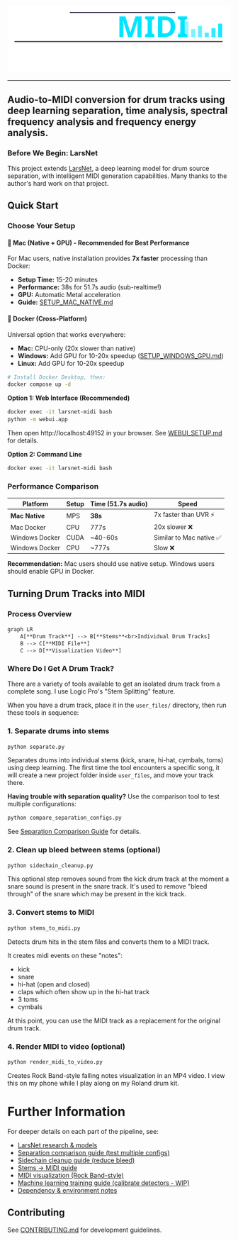 <img src="./webui/static/img/larsnetmidi.svg">

---

Audio-to-MIDI conversion for drum tracks using deep learning separation, time analysis, spectral frequency analysis and frequency energy analysis.
--- 

### Before We Begin: **LarsNet**

This project extends [LarsNet](LARSNET.md), a deep learning model for drum source separation, with intelligent MIDI generation capabilities. Many thanks to the author's hard work on that project.

## Quick Start

### Choose Your Setup

#### 🚀 **Mac (Native + GPU)** - Recommended for Best Performance
For Mac users, native installation provides **7x faster** processing than Docker:
- **Setup Time:** 15-20 minutes
- **Performance:** 38s for 51.7s audio (sub-realtime!)
- **GPU:** Automatic Metal acceleration
- **Guide:** [SETUP_MAC_NATIVE.md](SETUP_MAC_NATIVE.md)

#### 🐋 **Docker (Cross-Platform)**
Universal option that works everywhere:
- **Mac:** CPU-only (20x slower than native)
- **Windows:** Add GPU for 10-20x speedup ([SETUP_WINDOWS_GPU.md](SETUP_WINDOWS_GPU.md))
- **Linux:** Add GPU for 10-20x speedup

```bash
# Install Docker Desktop, then:
docker compose up -d
```

**Option 1: Web Interface (Recommended)**
```bash
docker exec -it larsnet-midi bash
python -m webui.app
```
Then open http://localhost:49152 in your browser. See [WEBUI_SETUP.md](WEBUI_SETUP.md) for details.

**Option 2: Command Line**
```bash
docker exec -it larsnet-midi bash
```

### Performance Comparison

| Platform | Setup | Time (51.7s audio) | Speed |
|----------|-------|-------------------|-------|
| **Mac Native** | MPS | **38s** | 7x faster than UVR ⚡ |
| Mac Docker | CPU | 777s | 20x slower ❌ |
| Windows Docker | CUDA | ~40-60s | Similar to Mac native ✅ |
| Windows Docker | CPU | ~777s | Slow ❌ |

**Recommendation:** Mac users should use native setup. Windows users should enable GPU in Docker.

## Turning Drum Tracks into MIDI

### Process Overview

```mermaid
graph LR
    A[**Drum Track**] --> B[**Stems**<br>Individual Drum Tracks]
    B --> C[**MIDI File**]
    C --> D[**Visualization Video**]
```

### Where Do I Get A Drum Track?

There are a variety of tools available to get an isolated drum track from a complete song. I use Logic Pro's "Stem Splitting" feature.

When you have a drum track, place it in the `user_files/` directory, then run these tools in sequence:

### 1. Separate drums into stems
```bash
python separate.py
```
Separates drums into individual stems (kick, snare, hi-hat, cymbals, toms) using deep learning. The first time the tool encounters a specific song, it  will create a new project folder inside `user_files`, and move your track there.

**Having trouble with separation quality?** Use the comparison tool to test multiple configurations:
```bash
python compare_separation_configs.py
```
See [Separation Comparison Guide](SEPARATION_COMPARISON_GUIDE.md) for details.

### 2. Clean up bleed between stems (optional)
```bash
python sidechain_cleanup.py
```
This optional step removes sound from the kick drum track at the moment a snare sound is present in the snare track. It's used to remove "bleed through" of the snare which may be present in the kick track.

### 3. Convert stems to MIDI
```bash
python stems_to_midi.py
```
Detects drum hits in the stem files and converts them to a MIDI track.

It creates midi events on these "notes":
- kick 
- snare 
- hi-hat (open and closed)
- claps which often show up in the hi-hat track
- 3 toms
- cymbals

At this point, you can use the MIDI track as a replacement for the original drum track.

### 4. Render MIDI to video (optional)
```bash
python render_midi_to_video.py
```
Creates Rock Band-style falling notes visualization in an MP4 video. I view this on my phone while I play along on my Roland drum kit.

# Further Information

For deeper details on each part of the pipeline, see:

- [LarsNet research & models](LARSNET.md)
- [Separation comparison guide (test multiple configs)](SEPARATION_COMPARISON_GUIDE.md)
- [Sidechain cleanup guide (reduce bleed)](SIDECHAIN_CLEANUP_GUIDE.md)
- [Stems → MIDI guide](STEMS_TO_MIDI_GUIDE.md)
- [MIDI visualization (Rock Band-style)](MIDI_VISUALIZATION_GUIDE.md)
- [Machine learning training guide (calibrate detectors - WIP)](ML_TRAINING_GUIDE.md)
- [Dependency & environment notes](DEPENDENCIES.md)

## Contributing

See [CONTRIBUTING.md](CONTRIBUTING.md) for development guidelines.
